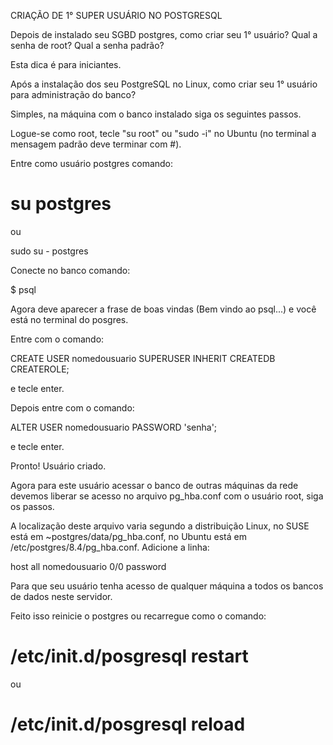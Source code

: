 CRIAÇÃO DE 1° SUPER USUÁRIO NO POSTGRESQL

Depois de instalado seu SGBD postgres, como criar seu 1° usuário? Qual a senha de root? Qual a senha padrão?

Esta dica é para iniciantes.

Após a instalação dos seu PostgreSQL no Linux, como criar seu 1° usuário para administração do banco?

Simples, na máquina com o banco instalado siga os seguintes passos.

Logue-se como root, tecle "su root" ou "sudo -i" no Ubuntu (no terminal a mensagem padrão deve terminar com #).

Entre como usuário postgres comando:

# su postgres

ou 

sudo su - postgres

Conecte no banco comando:

$ psql

Agora deve aparecer a frase de boas vindas (Bem vindo ao psql...) e você está no terminal do posgres.

Entre com o comando:

CREATE USER nomedousuario SUPERUSER INHERIT CREATEDB CREATEROLE;

e tecle enter.

Depois entre com o comando:

ALTER USER nomedousuario PASSWORD 'senha';

e tecle enter.

Pronto! Usuário criado.

Agora para este usuário acessar o banco de outras máquinas da rede devemos liberar se acesso no arquivo pg_hba.conf com o usuário root, siga os passos.

A localização deste arquivo varia segundo a distribuição Linux, no SUSE está em ~postgres/data/pg_hba.conf, no Ubuntu está em /etc/postgres/8.4/pg_hba.conf. Adicione a linha:

host    all         nomedousuario         0/0                   password

Para que seu usuário tenha acesso de qualquer máquina a todos os bancos de dados neste servidor.

Feito isso reinicie o postgres ou recarregue como o comando:

# /etc/init.d/posgresql restart
ou
# /etc/init.d/posgresql reload
